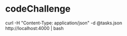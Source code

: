 # codeChallenge
curl -H "Content-Type: application/json" -d @tasks.json http://localhost:4000 | bash 